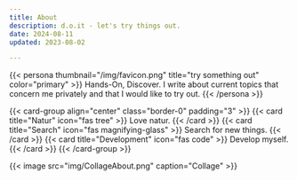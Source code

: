 ```yaml
---
title: About
description: d.o.it - let's try things out.
date: 2024-08-11
updated: 2023-08-02

---
```



{{< persona  thumbnail="/img/favicon.png" title="try something out" color="primary" >}}
Hands-On, Discover.
I write about current topics that concern me privately and that I would like to try out.
{{< /persona >}}


{{< card-group align="center" class="border-0" padding="3" >}}
    {{< card title="Natur" icon="fas tree" >}}
        Love natur.
    {{< /card >}}
    {{< card title="Search" icon="fas magnifying-glass" >}}
        Search for new things.
    {{< /card >}}
    {{< card title="Development" icon="fas code" >}}
        Develop myself.
    {{< /card >}}
{{< /card-group >}}


{{< image src="img/CollageAbout.png" caption="Collage" >}}
